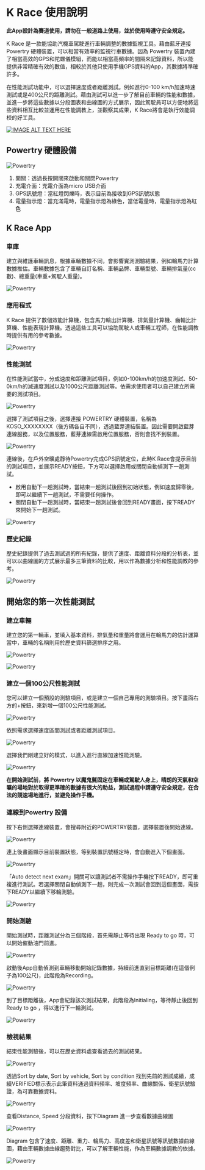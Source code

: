 # K Race 使用說明

**此App設計為賽道使用，請勿在一般道路上使用，並於使用時遵守安全規定。**

K Race 是一款能協助汽機車駕駛進行車輛調整的數據監視工具。藉由藍牙連接 Powertry 硬體裝置，可以相當有效率的監視行車數據。因為 Powertry 裝置內建了相當高效的GPS和陀螺儀模組，而能以相當高頻率的間隔來記錄資料，所以能提供非常精確有效的數值，相較於其他只使用手機GPS資料的App，其數據將準確許多。

在性能測試功能中，可以選擇速度或者距離測試。例如進行0-100 km/h加速時速測試或是400公尺的距離測試。藉由測試可以進一步了解目前車輛的性能和數據，並進一步將這些數據以分段圖表和曲線圖的方式展示，因此駕駛員可以方便地將這些資料相互比較並運用在性能調教上，並觀察其成果，K Race將會是執行效能調校的好工具。



[![IMAGE ALT TEXT HERE](https://img.youtube.com/vi/jSAfbBRWP8c/0.jpg)](https://www.youtube.com/watch?v=jSAfbBRWP8c)



## Powertry 硬體設備



![Powertry](./image/tutorial.png)

1.  開關：透過長按開關來啟動和關閉Powertry
2. 充電介面：充電介面為micro USB介面
3. GPS訊號燈：當紅燈閃爍時，表示目前為接收到GPS訊號狀態
4. 電量指示燈：當充滿電時，電量指示燈為綠色，當低電量時，電量指示燈為紅色



## K Race App

### 車庫

建立與維護車輛訊息，根據車輛數據不同，會影響實測測驗結果，例如輪馬力計算數據推估。車輛數據包含了車輛自訂名稱、車輛品牌、車輛型號、車輛排氣量(cc數)、總重量(車重+駕駛人重量)。

![Powertry](./image/photo-garage.png)

### 應用程式

K Race 提供了數個效能計算機，包含馬力輸出計算機、排氣量計算機、齒輪比計算機、性能表現計算機。透過這些工具可以協助駕駛人或車輛工程師，在性能調教時提供有用的參考數據。

![Powertry](./image/photo-utilities.png)

### 性能測試

在性能測試當中，分成速度和距離測試項目，例如0-100km/h的加速度測試、50-0km/h的減速度測試以及1000公尺距離測試等。依需求使用者可以自己建立所需要的測試項目。

![Powertry](./image/photo-exam.png)

選擇了測試項目之後，選擇連接 POWERTRY 硬體裝置，名稱為KOSO_XXXXXXXX（後方碼各自不同），透過藍芽連結裝置。因此需要開啟藍芽連線服務，以及位置服務，藍芽連線需啟用位置服務，否則會找不到裝置。

![Powertry](./image/photo-connect.png)

連線後，在戶外空曠處靜待Powertry完成GPS訊號定位，此時K Race會提示目前的測試項目，並展示READY按鈕，下方可以選擇啟用或關閉自動偵測下一趟測試。

- 啟用自動下一趟測試時，當結束一趟測試後回到初始狀態，例如速度歸零後，即可以繼續下一趟測試，不需要任何操作。
- 關閉自動下一趟測試時，當結束一趟測試後會回到READY畫面，按下READY來開始下一趟測試。

![Powertry](./image/photo-ready.png)

### 歷史紀錄

歷史紀錄提供了過去測試過的所有紀錄，提供了速度、距離資料分段的分析表，並可以以曲線圖的方式展示最多三筆資料的比較，用以作為數據分析和性能調教的參考。

![Powertry](./image/photo-history.png)

## 開始您的第一次性能測試

### 建立車輛

建立您的第一輛車，並填入基本資料，排氣量和重量將會運用在輪馬力的估計運算當中，車輛的名稱則用於歷史資料篩選排序之用。

![Powertry](./image/garage1.png)

![Powertry](./image/garage2.png)

### 建立一個100公尺性能測試

您可以建立一個預設的測驗項目，或是建立一個自己專用的測驗項目。按下畫面右方的+按鈕，來新增一個100公尺性能測試。

![Powertry](./image/exam1.png)

依照需求選擇速度區間測試或者距離測試項目。

![Powertry](./image/exam2.png)

選擇我們剛建立好的模式，以進入進行直線加速性能測驗。

![Powertry](./image/exam3.png)

**在開始測試前，將 Powertry 以魔鬼氈固定在車輛或駕駛人身上，晴朗的天氣和空曠的場地對於取得更準確的數據有很大的助益，測試過程中請遵守安全規定，在合法的競速場地進行，並避免操作手機。**

### 連線到Powertry 設備

按下右側選擇連線裝置，會搜尋附近的POWERTRY裝置，選擇裝置後開始連線。

![Powertry](./image/connect1.png)

連上後畫面顯示目前裝置狀態，等到裝置訊號穩定時，會自動進入下個畫面。

![Powertry](./image/connect2.png)

「Auto detect next exam」開關可以讓測試者不需操作手機按下READY，即可重複進行測試。若選擇關閉自動偵測下一趟，則完成一次測試會回到這個畫面，需按下READY以繼續下移輪測驗。

![Powertry](./image/connect3.png)

### 開始測驗

開始測試時，距離測試分為三個階段，首先需靜止等待出現 Ready to go 時，可以開始催動油門前進。

![Powertry](./image/runtime2.png)

啟動後App自動偵測到車輛移動開始記錄數據，持續前進直到目標距離(在這個例子為100公尺)，此階段為Recording。

![Powertry](./image/runtime3.png)

到了目標距離後，App會紀錄該次測試結果，此階段為Initialing，等待靜止後回到 Ready to go ，得以進行下一輪測試。

![Powertry](./image/runtime1.png)

### 檢視結果

結束性能測驗後，可以在歷史資料處查看過去的測試結果。

![Powertry](./image/photo-history.png)

透過Sort by date, Sort by vehicle, Sort by condition 找到先前的測試成績，成績VERIFIED標示表示此筆資料通過資料頻率、坡度頻率、曲線關係、衛星訊號驗證，為可靠數據資料。

![Powertry](./image/history1.png)

查看Distance, Speed 分段資料，按下Diagram 進一步查看數據曲線圖

![Powertry](./image/history2.png)

Diagram 包含了速度、距離、重力、輪馬力、高度差和衛星訊號等訊號數據曲線圖，藉由車輛數據曲線趨勢對比，可以了解車輛性能，作為車輛數據調教的依據。

![Powertry](./image/history3.png)